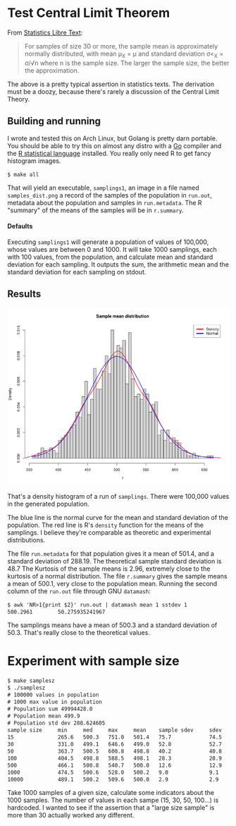 # Test Central Limit Theorem

From [Statistics Libre Text](https://stats.libretexts.org/Bookshelves/Introductory_Statistics/Introductory_Statistics_(Shafer_and_Zhang)/06%3A_Sampling_Distributions/6.02%3A_The_Sampling_Distribution_of_the_Sample_Mean):

> For samples of size 30 or more, the sample mean is approximately
> normally distributed, with mean 
> &mu;<sub>X</sub> = &mu;
> and standard deviation &sigma;<<sub>X</sub> = &sigma;/&#8730;n
> where n is the sample size.
> The larger the sample size, the better the approximation.

The above is a pretty typical assertion in statistics texts.
The derivation must be a doozy,
because there's rarely a discussion of the Central Limit Theory.

## Building and running

I wrote and tested this on Arch Linux, but Golang is pretty darn portable.
You should be able to try this on almost any distro with a [Go](https://go.dev/) compiler
and the [R statistical language](https://www.r-project.org/) installed.
You really only need R to get fancy histogram images.

```
$ make all
```

That will yield an executable, `samplings1`, an image in a file named `samples_dist.png`
a record of the samples of the population in `run.out`,
metadata about the population and samples in `run.metadata`.
The R "summary" of the means of the samples will be in `r.summary`.

#### Defaults

Executing `samplings1` will generate a population of values of 100,000,
whose values are between 0  and 1000.
It will take 1000 samplings, each with 100 values, from the population,
and calculate mean and standard deviation for each sampling.
It outputs the sum, the arithmetic mean and the standard deviation
for each sampling on stdout.


## Results

![Histogram, density and normal distribution](example_samples_dist.png)

That's a density histogram of a run of `samplings`.
There were 100,000 values in the generated population.

The blue line is the normal curve for the mean and standard deviation of
the population.
The red line is R's `density` function for the means of the samplings.
I believe they're comparable as theoretic and experimental distributions.

The file `run.metadata` for that population gives it a mean of 501.4,
and a standard deviation of 288.19.
The theoretical sample standard deviation is 48.7
The Kurtosis of the  sample means is 2.96,
extremely close to the kurtosis of a normal distribution.
The file `r.summary` gives the sample means a mean of 500.1,
very close to the population mean.
Running the second column of the `run.out` file through GNU `datamash`:

```
$ awk 'NR>1{print $2}' run.out | datamash mean 1 sstdev 1
500.2961        50.275935241967
```

The samplings means have a mean of 500.3 and a standard deviation of 50.3.
That's really close to the theoretical values.

# Experiment with sample size

```
$ make samplesz
$ ./samplesz
# 100000 values in population
# 1000 max value in population
# Population sum 49994428.0
# Population mean 499.9
# Population std dev 288.624605
sample size     min     med     max     mean    sample sdev     sdev
15              265.6   500.3   751.0   501.4   75.7            74.5
30              331.0   499.1   646.6   499.0   52.8            52.7
50              363.7   500.5   600.8   498.8   40.2            40.8
100             404.5   498.8   588.5   498.1   28.3            28.9
500             466.1   500.8   540.7   500.0   12.6            12.9
1000            474.5   500.6   528.0   500.2   9.0             9.1
10000           489.1   500.2   509.6   500.0   2.9             2.9
```

Take 1000 samples of a given size, calculate some indicators about the
1000 samples.
The number of values in each sampe (15, 30, 50, 100...) is hardcoded.
I wanted to see if the assertion that a "large size sample" is more
than 30 actually worked any different.
